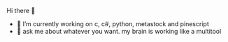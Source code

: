 Hi there 👋
- 🔭 I’m currently working on c, c#, python, metastock and pinescript
- 💬 ask me about whatever you want. my brain is working like a multitool
